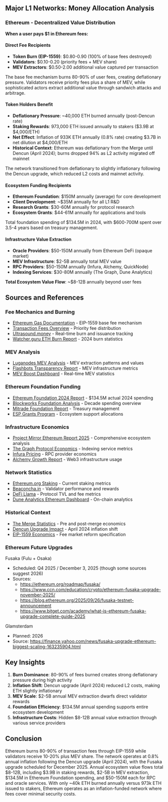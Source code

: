 ## Major L1 Networks: Money Allocation Analysis

### Ethereum - Decentralized Value Distribution

**When a user pays $1 in Ethereum fees:**

#### Direct Fee Recipients

- **Token Burn (EIP-1559)**: $0.80-0.90 (100% of base fees destroyed)
- **Validators**: $0.10-0.20 (priority fees + MEV share)
- **MEV Extractors**: $0.50-2.00 additional value captured per transaction

The base fee mechanism burns 80-90% of user fees, creating deflationary pressure. Validators receive priority fees plus a share of MEV, while sophisticated actors extract additional value through sandwich attacks and arbitrage.

#### Token Holders Benefit

- **Deflationary Pressure**: ~40,000 ETH burned annually (post-Dencun rate)
- **Staking Rewards**: 973,000 ETH issued annually to stakers ($3.9B at $4,000/ETH)
- **Net Effect**: Inflation of 933K ETH annually (0.8% rate) creating $3.7B in net dilution at $4,000/ETH
- **Historical Context**: Ethereum was deflationary from the Merge until Dencun (April 2024); burns dropped 94% as L2 activity migrated off mainnet

The network transitioned from deflationary to slightly inflationary following the Dencun upgrade, which reduced L2 costs and mainnet activity.

#### Ecosystem Funding Recipients

- **Ethereum Foundation**: $150M annually (average) for core development
- **Client Development**: ~$35M annually for all L1 R&D
- **Research Grants**: $30-60M annually for protocol research
- **Ecosystem Grants**: $44-61M annually for applications and tools

Total foundation spending of $134.5M in 2024, with $600-700M spent over 3.5-4 years based on treasury management.

#### Infrastructure Value Extraction

- **Oracle Providers**: $50-150M annually from Ethereum DeFi (opaque market)
- **MEV Infrastructure**: $2-5B annually total MEV value
- **RPC Providers**: $50-150M annually (Infura, Alchemy, QuickNode)
- **Indexing Services**: $30-80M annually (The Graph, Dune Analytics)

**Total Ecosystem Value Flow**: ~$8-12B annually beyond user fees

## Sources and References

### Fee Mechanics and Burning
- [Ethereum Gas Documentation](https://ethereum.org/developers/docs/gas) - EIP-1559 base fee mechanism
- [Transaction Fees Overview](https://ethereum.org/developers/docs/transactions/#transaction-fees) - Priority fee distribution
- [Ultrasound.money](https://ultrasound.money/?timeFrame=since_merge) - Real-time burn and issuance tracking
- [Watcher.guru ETH Burn Report](https://watcher.guru/news/over-460000-ethereum-burned-in-2024-thus-far-report) - 2024 burn statistics

### MEV Analysis
- [Luganodes MEV Analysis](https://www.luganodes.com/blog/mev-analysis-august) - MEV extraction patterns and values
- [Flashbots Transparency Report](https://writings.flashbots.net/transparency-reports) - MEV infrastructure metrics
- [MEV Boost Dashboard](https://mevboost.pics/) - Real-time MEV statistics

### Ethereum Foundation Funding
- [Ethereum Foundation 2024 Report](https://ethereum.foundation/report-2024.pdf) - $134.5M actual 2024 spending
- [Blockworks Foundation Analysis](https://blockworks.co/news/ethereum-foundation-report-decade) - Decade spending overview
- [Mitrade Foundation Report](https://www.mitrade.com/insights/news/live-news/article-3-459609-20241109) - Treasury management
- [ESP Grants Program](https://esp.ethereum.foundation) - Ecosystem support allocations

### Infrastructure Economics
- [Project Mirror Ethereum Report 2025](https://mirror.xyz/projectmirror.eth) - Comprehensive ecosystem analysis
- [The Graph Protocol Economics](https://thegraph.com/ecosystem/economics/) - Indexing service metrics
- [Infura Pricing](https://www.infura.io/pricing) - RPC provider economics
- [Alchemy Growth Report](https://www.alchemy.com/reports) - Web3 infrastructure usage

### Network Statistics
- [Ethereum.org Staking](https://ethereum.org/en/staking/) - Current staking metrics
- [Beaconcha.in](https://beaconcha.in/) - Validator performance and rewards
- [DeFi Llama](https://defillama.com/) - Protocol TVL and fee metrics
- [Dune Analytics Ethereum Dashboard](https://dune.com/home) - On-chain analytics

### Historical Context
- [The Merge Statistics](https://ethereum.org/en/roadmap/merge/) - Pre and post-merge economics
- [Dencun Upgrade Impact](https://ethereum.org/en/roadmap/dencun/) - April 2024 inflation shift
- [EIP-1559 Economics](https://eips.ethereum.org/EIPS/eip-1559) - Fee market reform specification

### Ethereum Future Upgrades
 Fusaka (Fulu + Osaka)

  - Scheduled: Q4 2025 / December 3, 2025 (though some sources suggest 2026)
  - Sources:
    - https://ethereum.org/roadmap/fusaka/
    - https://www.ccn.com/education/crypto/ethereum-fusaka-upgrade-november-2025/
    - https://blog.ethereum.org/2025/09/26/fusaka-testnet-announcement
    - https://www.bitget.com/academy/what-is-ethereum-fusaka-upgrade-complete-guide-2025

Glamsterdam

  - Planned: 2026
  - Source: https://finance.yahoo.com/news/fusaka-upgrade-ethereum-biggest-scaling-163235904.html

## Key Insights

1. **Burn Dominance**: 80-90% of fees burned creates strong deflationary pressure during high activity
2. **Inflation Shift**: Dencun upgrade (April 2024) reduced L2 costs, making ETH slightly inflationary
3. **MEV Scale**: $2-5B annual MEV extraction dwarfs direct validator rewards
4. **Foundation Efficiency**: $134.5M annual spending supports entire ecosystem development
5. **Infrastructure Costs**: Hidden $8-12B annual value extraction through various service providers

## Conclusion

Ethereum burns 80-90% of transaction fees through EIP-1559 while validators receive 10-20% plus MEV share. The network operates at 0.8% annual inflation following the Dencun upgrade (April 2024), with the Fusaka upgrade scheduled for December 2025. Annual ecosystem value flows total $8-12B, including $3.9B in staking rewards, $2-5B in MEV extraction, $134.5M in Ethereum Foundation spending, and $50-150M each for RPC and oracle services. With only ~40k ETH burned annually versus 973k ETH issued to stakers, Ethereum operates as an inflation-funded network where fees cover minimal security costs.
